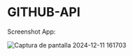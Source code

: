 # GITHUB-API


Screenshot App:

![Captura de pantalla 2024-12-11 161703](https://github.com/user-attachments/assets/bbb4c080-c409-492c-9cc1-14c6ed251973)

